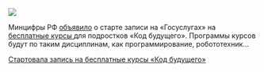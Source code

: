 <!--2025-08-28 13:36:56-->
<div class="yb">
  <div class="rss habr"><img src="https://habrastorage.org/getpro/habr/upload_files/d3c/efc/90d/d3cefc90d402cb4b1460129721f618d5.jpg" /><p>Минцифры РФ <a href="https://t.me/mintsifry/2594" rel="noopener noreferrer nofollow">объявило</a> о&nbsp;старте записи на «Госуслугах» на <a href="https://www.gosuslugi.ru/futurecode" rel="noopener noreferrer nofollow">бесплатные курсы </a>для&nbsp;подростков «Код будущего». Программы курсов будут по&nbsp;таким дисциплинам, как&nbsp;программирование, робототехник... <p class="titl"><a href="https://habr.com/ru/news/941714/?utm_source=habrahabr&utm_medium=rss&utm_campaign=941714">Стартовала запись на бесплатные курсы «Код будущего»</a></p></div>
</div>
